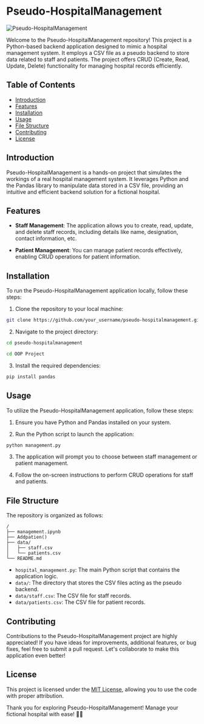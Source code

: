 # Pseudo-HospitalManagement

![Pseudo-HospitalManagement](https://www.example.com/pseudo-hospitalmanagement.png)

Welcome to the Pseudo-HospitalManagement repository! This project is a Python-based backend application designed to mimic a hospital management system. It employs a CSV file as a pseudo backend to store data related to staff and patients. The project offers CRUD (Create, Read, Update, Delete) functionality for managing hospital records efficiently.

## Table of Contents

- [Introduction](#introduction)
- [Features](#features)
- [Installation](#installation)
- [Usage](#usage)
- [File Structure](#file-structure)
- [Contributing](#contributing)
- [License](#license)

## Introduction

Pseudo-HospitalManagement is a hands-on project that simulates the workings of a real hospital management system. It leverages Python and the Pandas library to manipulate data stored in a CSV file, providing an intuitive and efficient backend solution for a fictional hospital.

## Features

- **Staff Management**: The application allows you to create, read, update, and delete staff records, including details like name, designation, contact information, etc.

- **Patient Management**: You can manage patient records effectively, enabling CRUD operations for patient information.

## Installation

To run the Pseudo-HospitalManagement application locally, follow these steps:

1. Clone the repository to your local machine:

```bash
git clone https://github.com/your_username/pseudo-hospitalmanagement.git
```

2. Navigate to the project directory:

```bash
cd pseudo-hospitalmanagement
```

```bash
cd OOP Project
```

3. Install the required dependencies:

```bash
pip install pandas
```

## Usage

To utilize the Pseudo-HospitalManagement application, follow these steps:

1. Ensure you have Python and Pandas installed on your system.

2. Run the Python script to launch the application:

```bash
python management.py
```

3. The application will prompt you to choose between staff management or patient management.

4. Follow the on-screen instructions to perform CRUD operations for staff and patients.

## File Structure

The repository is organized as follows:

```
/
├── management.ipynb
├── Addpatien()
├── data/
│   ├── staff.csv
│   └── patients.csv
└── README.md
```

- `hospital_management.py`: The main Python script that contains the application logic.
- `data/`: The directory that stores the CSV files acting as the pseudo backend.
- `data/staff.csv`: The CSV file for staff records.
- `data/patients.csv`: The CSV file for patient records.

## Contributing

Contributions to the Pseudo-HospitalManagement project are highly appreciated! If you have ideas for improvements, additional features, or bug fixes, feel free to submit a pull request. Let's collaborate to make this application even better!

## License

This project is licensed under the [MIT License](LICENSE), allowing you to use the code with proper attribution.

Thank you for exploring Pseudo-HospitalManagement! Manage your fictional hospital with ease! 🏥🚀
